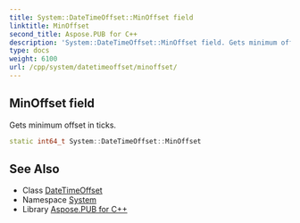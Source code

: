 ```yaml
---
title: System::DateTimeOffset::MinOffset field
linktitle: MinOffset
second_title: Aspose.PUB for C++
description: 'System::DateTimeOffset::MinOffset field. Gets minimum offset in ticks in C++.'
type: docs
weight: 6100
url: /cpp/system/datetimeoffset/minoffset/
---
```

## MinOffset field


Gets minimum offset in ticks.

```cpp
static int64_t System::DateTimeOffset::MinOffset
```

## See Also

* Class [DateTimeOffset](../)
* Namespace [System](../../)
* Library [Aspose.PUB for C++](../../../)

